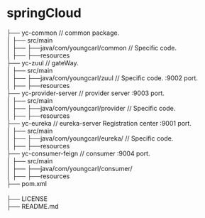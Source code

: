 # springCloud


├── yc-common                                     // common package.  <br>
│   ├── src/main                                                      <br>
│   ├── ├──java/com/youngcarl/common              // Specific code.   <br>
│   ├── ├──resources                                                  <br>
├── yc-zuul                                       // gateWay.         <br>
│   ├── src/main                                                      <br>
│   ├── ├──java/com/youngcarl/zuul                // Specific code.                    :9002 port.  <br>
│   ├── ├──resources                                                  <br>
├── yc-provider-server                            // provider server                   :9003 port.  <br>
│   ├── src/main                                                      <br>
│   ├── ├──java/com/youngcarl/provider            // Specific code.   <br>
│   ├── ├──resources                                                                                <br>
├── yc-eureka                                     // eureka-server Registration center :9001 port.  <br>
│   ├── src/main                                                                                    <br>
│   ├── ├──java/com/youngcarl/eureka/             // Specific code.                                 <br>
│   ├── ├──resources                                                                                <br>
├── yc-consumer-feign                             // consumer                          :9004 port.  <br>
│   ├── src/main                                                                                    <br>
│   ├── ├──java/com/youngcarl/consumer/                                                             <br>
│   ├── ├──resources                                                                                <br>
├── pom.xml                                                                                         <br>             
├── LICENSE                                                                                         <br>
├── README.md                                                                                       <br>
